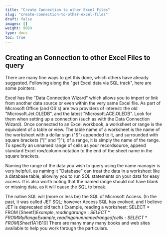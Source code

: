 ```yaml
---
title: "Create Connection to other Excel Files"
slug: "create-connection-to-other-excel-files"
draft: false
images: []
weight: 9989
type: docs
toc: true
---
```


## Creating an Connection to other Excel Files to query
There are many fine ways to get this done, which others have already suggested. Following along the "get Excel data via SQL track", here are some pointers.

Excel has the "Data Connection Wizard" which allows you to import or link from another data source or even within the very same Excel file.
As part of Microsoft Office (and OS's) are two providers of interest: the old "Microsoft.Jet.OLEDB", and the latest "Microsoft.ACE.OLEDB". Look for them when setting up a connection (such as with the Data Connection Wizard).
Once connected to an Excel workbook, a worksheet or range is the equivalent of a table or view. The table name of a worksheet is the name of the worksheet with a dollar sign ("$") appended to it, and surrounded with square brackets ("[" and "]"); of a range, it is simply the name of the range. To specify an unnamed range of cells as your recordsource, append standard Excel row/column notation to the end of the sheet name in the square brackets.

Naming the range of the data you wish to query using the name manager is very helpfull, as naming it "Database" can treat the data in a worksheet like a database table, allowiny you to run SQL statements on your data for easy access.
It is also worth noting that the named range should not have blank or missing data, as it will cause the SQL to break.

The native SQL will (more or less be) the SQL of Microsoft Access. (In the past, it was called JET SQL; however Access SQL has evolved, and I believe JET is deprecated old tech.)
Example, reading a worksheet: SELECT * FROM [Sheet1$]
Example, reading a range: SELECT * FROM MyRange
Example, reading an unnamed range of cells: SELECT * FROM [Sheet1$A1:B10]
There are many many many books and web sites available to help you work through the particulars.

